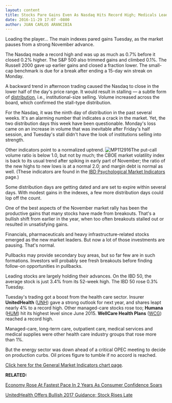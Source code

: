 ```yaml
---
layout: content
title: Stocks Pare Gains Even As Nasdaq Hits Record High; Medicals Lead
date: 2016-11-29 17:07 -0800
author: JUAN CARLOS ARANCIBIA
---
```






Loading the player...
The main indexes pared gains Tuesday, as the market pauses from a strong November advance.


The Nasdaq made a record high and was up as much as 0.7% before it closed 0.2% higher. The S&P 500 also trimmed gains and climbed 0.1%. The Russell 2000 gave up earlier gains and closed a fraction lower. The small-cap benchmark is due for a break after ending a 15-day win streak on Monday.


A backward trend in afternoon trading caused the Nasdaq to close in the lower half of the day's price range. It would result in stalling — a subtle form of [distribution](http://education.investors.com/lesson.aspx?id=735759&sourceid=735764), i.e., institutional-size selling. Volume increased across the board, which confirmed the stall-type distribution.


For the Nasdaq, it was the ninth day of distribution in the past several weeks. It's an alarming number that indicates a crack in the market. Yet, the two distribution days this week have been questionable. Monday's loss came on an increase in volume that was inevitable after Friday's half session, and Tuesday's stall didn't have the look of institutions selling into strength.


Other indicators point to a normalized uptrend. ![MP112916](https://www.investors.com/wp-content/uploads/2016/11/MP112916-162x300.png)The put-call volume ratio is below 1.0, but not by much; the CBOE market volatility index is back to its usual trend after spiking in early part of November; the ratio of the new highs to new lows is at a normal 2.0; and margin debt is normal as well. (These indicators are found in the [IBD Psychological Market Indicators](http://research.investors.com/psychological-market-indicators/) page.)


Some distribution days are getting dated and are set to expire within several days. With modest gains in the indexes, a few more distribution days could lop off the count.


One of the best aspects of the November market rally has been the productive gains that many stocks have made from breakouts. That's a bullish shift from earlier in the year, when too often breakouts stalled out or resulted in unsatisfying gains.


Financials, pharmaceuticals and heavy infrastructure-related stocks emerged as the new market leaders. But now a lot of those investments are pausing. That's normal.


Pullbacks may provide secondary buy areas, but so far few are in such formations. Investors will probably see fresh breakouts before finding follow-on opportunities in pullbacks.


Leading stocks are largely holding their advances. On the IBD 50, the average stock is just 3.4% from its 52-week high. The IBD 50 rose 0.3% Tuesday.


Tuesday's trading got a boost from the health care sector. Insurer **UnitedHealth** ([UNH](https://research.investors.com/quote.aspx?symbol=UNH)) gave a strong outlook for next year, and shares leapt nearly 4% to a record high. Other managed-care stocks rose too; **Humana** ([HUM](https://research.investors.com/quote.aspx?symbol=HUM)) hit its highest level since June 2015. **WellCare Health Plans** ([WCG](https://research.investors.com/quote.aspx?symbol=WCG)) reached a record high.


Managed-care, long-term care, outpatient care, medical services and medical supplies were other health care industry groups that rose more than 1%.


But the energy sector was down ahead of a critical OPEC meeting to decide on production curbs. Oil prices figure to tumble if no accord is reached.


[Click here for the General Market Indicators chart page](https://www.investors.com/wp-content/uploads/2016/11/IBD2911152608GMI.pdf).


**RELATED:**


[Economy Rose At Fastest Pace In 2 Years As Consumer Confidence Soars](https://www.investors.com/news/economy/gdp-growth-revised-case-schiller-home-prices-consumer-confidence/)


[UnitedHealth Offers Bullish 2017 Guidance; Stock Rises Late](https://www.investors.com/news/unitedhealth-offers-bullish-2017-guidance-stock-rises-late/) 




